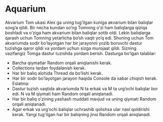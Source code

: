 # Aquarium
Akvarium
Tom ukasi Alex ga uning tug’ilgan kuniga akvarium bilan baliqlar sovg’a qildi. Bir necha
kundan so’ng Tomning o’zi ham baliqlarga qiziqa boshladi va o’ziga ham akvarium bilan
baliqlar sotib oldi. Lekin baliqlarga qarash uchun Tomning yetarlicha bo’sh vaqti yo’q edi.
Shuning uchun Tom akvariumda sodir bo’layotgan har bir jarayonni yozib boruvchi dastur
tuzishga qaror qildi va yordam uchun sizga murojaat qildi. Sizning vazifangiz Tomga dastur
tuzishda yordam berish.
Dasturga bo’lgan talablar:
- Barcha qiymatlar Random orqali aniqlanishi kerak.
- Collections lardan foydalanish kerak.
- Har bir baliq alohida Thread da bo’lishi kerak.
- Har bir sodir bo’layotgan jarayon haqida Console da xabar chiqish kerak.
Eslatma:
- Dastur tuzish vaqtida akvariumda N ta erkak va M ta urg’ochi baliqlar bor edi. N va M
qiymati ham Random orqali aniqlanadi.
- Har bir baliq o’zining yashash muddati mavjud va uning qiymati Random orqali
aniqlanadi.
- Agar erkak va urg’ochi baliqlar uchrashib qolishsa ular nasl qoldirishi kerak. Yangi
tug'ilgan har bir baliqning jinsi Random orqali aniqlanadi.
